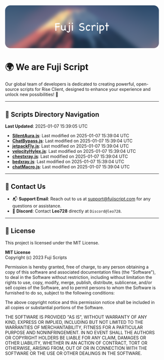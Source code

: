 ![Banner](.github/b.webp)

# 🌍 **We are Fuji Script**

Our global team of developers is dedicated to creating powerful, open-source scripts for Rise Client, designed to enhance your experience and unlock new possibilities! 🌟

---
<!-- SCRIPTS_NAVIGATION_START -->
## 📂 **Scripts Directory Navigation**

**Last Updated**: 2025-01-07 15:39:05 UTC

- **[SilentAura.js](scripts/SilentAura.js)**: Last modified on 2025-01-07 15:39:04 UTC
- **[ChatBypass.js](scripts/ChatBypass.js)**: Last modified on 2025-01-07 15:39:04 UTC
- **[jetpackFly.js](scripts/jetpackFly.js)**: Last modified on 2025-01-07 15:39:04 UTC
- **[velocityHylex.js](scripts/velocityHylex.js)**: Last modified on 2025-01-07 15:39:04 UTC
- **[chestxray.js](scripts/chestxray.js)**: Last modified on 2025-01-07 15:39:04 UTC
- **[bedxray.js](scripts/bedxray.js)**: Last modified on 2025-01-07 15:39:04 UTC
- **[chatMacro.js](scripts/chatMacro.js)**: Last modified on 2025-01-07 15:39:04 UTC

<!-- SCRIPTS_NAVIGATION_END -->

---

## 💬 **Contact Us**  
- 📬 **Support Email**: Reach out to us at [support@fujiscript.com](mailto:support@fujiscript.com) for any questions or assistance.  
- 💬 **Discord**: Contact **Leo728** directly at `Discord@leo728`.

---

## 📜 **License**

This project is licensed under the MIT License.  

**MIT License**  
Copyright (c) 2023 Fuji Scripts  

Permission is hereby granted, free of charge, to any person obtaining a copy of this software and associated documentation files (the "Software"), to deal in the Software without restriction, including without limitation the rights to use, copy, modify, merge, publish, distribute, sublicense, and/or sell copies of the Software, and to permit persons to whom the Software is furnished to do so, subject to the following conditions:  

The above copyright notice and this permission notice shall be included in all copies or substantial portions of the Software.  

THE SOFTWARE IS PROVIDED "AS IS", WITHOUT WARRANTY OF ANY KIND, EXPRESS OR IMPLIED, INCLUDING BUT NOT LIMITED TO THE WARRANTIES OF MERCHANTABILITY, FITNESS FOR A PARTICULAR PURPOSE AND NONINFRINGEMENT. IN NO EVENT SHALL THE AUTHORS OR COPYRIGHT HOLDERS BE LIABLE FOR ANY CLAIM, DAMAGES OR OTHER LIABILITY, WHETHER IN AN ACTION OF CONTRACT, TORT OR OTHERWISE, ARISING FROM, OUT OF OR IN CONNECTION WITH THE SOFTWARE OR THE USE OR OTHER DEALINGS IN THE SOFTWARE.  

